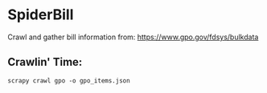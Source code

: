 # SpiderBill
Crawl and gather bill information from: https://www.gpo.gov/fdsys/bulkdata

## Crawlin' Time:
```
scrapy crawl gpo -o gpo_items.json
```

